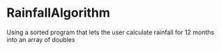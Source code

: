# RainfallAlgorithm
Using a sorted program that lets the user calculate rainfall for 12 months into an array of doubles

